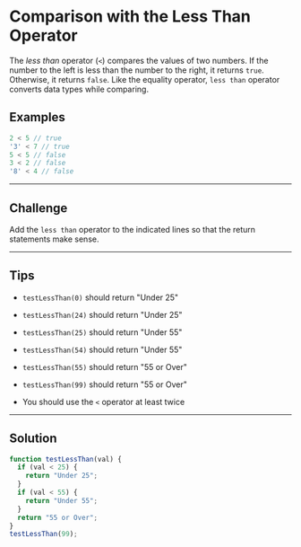 # Comparison with the Less Than Operator

The *less than* operator (`<`) compares the values of two numbers. If the number to the left is less than the number to the right, it returns `true`. Otherwise, it returns `false`. Like the equality operator, `less than` operator converts data types while comparing.

## Examples

```js
2 < 5 // true
'3' < 7 // true
5 < 5 // false
3 < 2 // false
'8' < 4 // false
```

---

## Challenge

Add the `less than` operator to the indicated lines so that the return statements make sense.

---

## Tips

- `testLessThan(0)` should return "Under 25"

- `testLessThan(24)` should return "Under 25"

- `testLessThan(25)` should return "Under 55"

- `testLessThan(54)` should return "Under 55"

- `testLessThan(55)` should return "55 or Over"

- `testLessThan(99)` should return "55 or Over"

- You should use the `<` operator at least twice

---

## Solution

```js
function testLessThan(val) {
  if (val < 25) {
    return "Under 25";
  }
  if (val < 55) {
    return "Under 55";
  }
  return "55 or Over";
}
testLessThan(99);
```